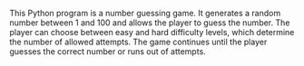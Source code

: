 This Python program is a number guessing game. It generates a random number between 1 and 100 and allows the player to guess the number. The player can choose between easy and hard difficulty levels, which determine the number of allowed attempts. The game continues until the player guesses the correct number or runs out of attempts.
